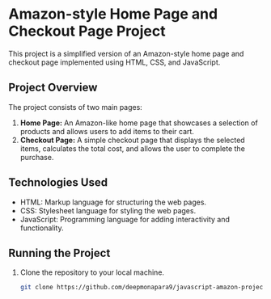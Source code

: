 # Amazon-style Home Page and Checkout Page Project

This project is a simplified version of an Amazon-style home page and checkout page implemented using HTML, CSS, and JavaScript.

## Project Overview

The project consists of two main pages:
1. **Home Page:** An Amazon-like home page that showcases a selection of products and allows users to add items to their cart.
2. **Checkout Page:** A simple checkout page that displays the selected items, calculates the total cost, and allows the user to complete the purchase.

## Technologies Used

- HTML: Markup language for structuring the web pages.
- CSS: Stylesheet language for styling the web pages.
- JavaScript: Programming language for adding interactivity and functionality.

## Running the Project

1. Clone the repository to your local machine.
   ```bash
   git clone https://github.com/deepmonapara9/javascript-amazon-project-main.git
